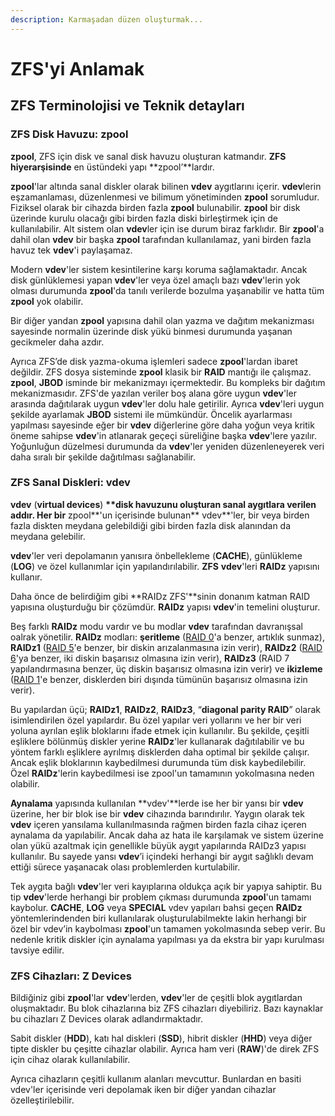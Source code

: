 ```yaml
---
description: Karmaşadan düzen oluşturmak...
---
```


# ZFS'yi Anlamak

## ZFS Terminolojisi ve Teknik detayları

### ZFS Disk Havuzu: zpool

**zpool**, ZFS için disk ve sanal disk havuzu oluşturan katmandır. **ZFS hiyerarşisinde** en üstündeki yapı **zpool’**lardır.

**zpool**'lar altında sanal diskler olarak bilinen **vdev** aygıtlarını içerir. **vdev**lerin eşzamanlaması, düzenlenmesi ve bilimum yönetiminden **zpool** sorumludur. Fiziksel olarak bir cihazda birden fazla **zpool** bulunabilir. **zpool** bir disk üzerinde kurulu olacağı gibi birden fazla diski birleştirmek için de kullanılabilir. Alt sistem olan **vdev**ler için ise durum biraz farklıdır. Bir **zpool**'a dahil olan **vdev** bir başka **zpool** tarafından kullanılamaz, yani birden fazla havuz tek **vdev**'i paylaşamaz.

Modern **vdev**'ler sistem kesintilerine karşı koruma sağlamaktadır. Ancak disk günlüklemesi yapan **vdev**'ler veya özel amaçlı bazı **vdev**'lerin yok olması durumunda **zpool**'da tanılı verilerde bozulma yaşanabilir ve hatta tüm **zpool** yok olabilir.

Bir diğer yandan **zpool** yapısına dahil olan yazma ve dağıtım mekanizması sayesinde normalin üzerinde disk yükü binmesi durumunda yaşanan gecikmeler daha azdır.

Ayrıca ZFS’de disk yazma-okuma işlemleri sadece **zpool**'lardan ibaret değildir. ZFS dosya sisteminde **zpool** klasik bir **RAID** mantığı ile çalışmaz. **zpool**, **JBOD** isminde bir mekanizmayı içermektedir. Bu kompleks bir dağıtım mekanizmasıdır. ZFS'de yazılan veriler boş alana göre uygun **vdev**'ler arasında dağıtılarak uygun **vdev**'ler dolu hale getirilir. Ayrıca **vdev**'leri uygun şekilde ayarlamak **JBOD** sistemi ile mümkündür. Öncelik ayarlarması yapılması sayesinde eğer bir **vdev** diğerlerine göre daha yoğun veya kritik öneme sahipse **vdev**'in atlanarak geçeçi süreliğine başka **vdev**'lere yazılır. Yoğunluğun düzelmesi durumunda da **vdev**'ler yeniden düzenleneyerek veri daha sıralı bir şekilde dağıtılması sağlanabilir.

### ZFS Sanal Diskleri: vdev

**vdev** \(**virtual devices**\) **\*\*disk havuzunu oluşturan sanal aygıtlara verilen addır. Her bir** zpool**'un içerisinde bulunan** vdev\*\*'ler, bir veya birden fazla diskten meydana gelebildiği gibi birden fazla disk alanından da meydana gelebilir.

**vdev**'ler veri depolamanın yanısıra önbellekleme \(**CACHE**\), günlükleme \(**LOG**\) ve özel kullanımlar için yapılandırılabilir. **ZFS** **vdev**'leri **RAIDz** yapısını kullanır.

Daha önce de belirdiğim gibi **RAIDz ZFS'**sinin donanım katman RAID yapısına oluşturduğu bir çözümdür. **RAIDz** yapısı **vdev**'in temelini oluşturur.

Beş farklı **RAIDz** modu vardır ve bu modlar **vdev** tarafından davranışsal oalrak yönetilir. **RAIDz** modları: **şeritleme** \([RAID 0](https://en.wikipedia.org/wiki/Standard_RAID_levels#RAID_0)'a benzer, artıklık sunmaz\), **RAIDz1** \([RAID 5](https://en.wikipedia.org/wiki/Standard_RAID_levels#RAID_5)'e benzer, bir diskin arızalanmasına izin verir\), **RAIDz2** \([RAID 6](https://en.wikipedia.org/wiki/Standard_RAID_levels#RAID_6)'ya benzer, iki diskin başarısız olmasına izin verir\), **RAIDz3** \(RAID 7 yapılandırmasına benzer, üç diskin başarısız olmasına izin verir\) ve **ikizleme** \([RAID 1](https://en.wikipedia.org/wiki/Standard_RAID_levels#RAID_1)'e benzer, disklerden biri dışında tümünün başarısız olmasına izin verir\).

Bu yapılardan üçü; **RAIDz1**, **RAIDz2**, **RAIDz3**, “**diagonal parity RAID**” olarak isimlendirilen özel yapılardır. Bu özel yapılar veri yollarını ve her bir veri yoluna ayrılan eşlik bloklarını ifade etmek için kullanılır. Bu şekilde, çeşitli eşliklere bölünmüş diskler yerine **RAIDz**'ler kullanarak dağıtılabilir ve bu yöntem farklı eşliklere ayrılmış disklerden daha optimal bir şekilde çalışır. Ancak eşlik bloklarının kaybedilmesi durumunda tüm disk kaybedilebilir. Özel **RAIDz**'lerin kaybedilmesi ise zpool'un tamamının yokolmasına neden olabilir.

**Aynalama** yapısında kullanılan **vdev'**lerde ise her bir yansı bir **vdev** üzerine, her bir blok ise bir **vdev** cihazında barındırılır. Yaygın olarak tek **vdev** içeren yansılama kullanılmasında rağmen birden fazla cihaz içeren aynalama da yapılabilir. Ancak daha az hata ile karşılamak ve sistem üzerine olan yükü azaltmak için genellikle büyük aygıt yapılarında RAIDz3 yapısı kullanılır. Bu sayede yansı **vdev**’i içindeki herhangi bir aygıt sağlıklı devam ettiği sürece yaşanacak olası problemlerden kurtulabilir.

Tek aygıta bağlı **vdev**'ler veri kayıplarına oldukça açık bir yapıya sahiptir. Bu tip **vdev**'lerde herhangi bir problem çıkması durumunda **zpool**'un tamamı kaybolur. **CACHE**, **LOG** veya **SPECIAL** vdev yapıları bahsi geçen **RAIDz** yöntemlerindenden biri kullanılarak oluşturulabilmekte lakin herhangi bir özel bir vdev’in kaybolması **zpool**'un tamamen yokolmasında sebep verir. Bu nedenle kritik diskler için aynalama yapılması ya da ekstra bir yapı kurulması tavsiye edilir.

### ZFS Cihazları: Z Devices

Bildiğiniz gibi **zpool**'lar **vdev**'lerden, **vdev**'ler de çeşitli blok aygıtlardan oluşmaktadır. Bu blok cihazlarına biz ZFS cihazları diyebiliriz. Bazı kaynaklar bu cihazları Z Devices olarak adlandırmaktadır.

Sabit diskler \(**HDD**\), katı hal diskleri \(**SSD**\), hibrit diskler \(**HHD**\) veya diğer tipte diskler bu çeşitte cihazlar olabilir. Ayrıca ham veri \(**RAW**\)'de direk ZFS için cihaz olarak kullanılabilir.

Ayrıca cihazların çeşitli kullanım alanları mevcuttur. Bunlardan en basiti vdev'ler içerisinde veri depolamak iken bir diğer yandan cihazlar özelleştirilebilir.

#### 

